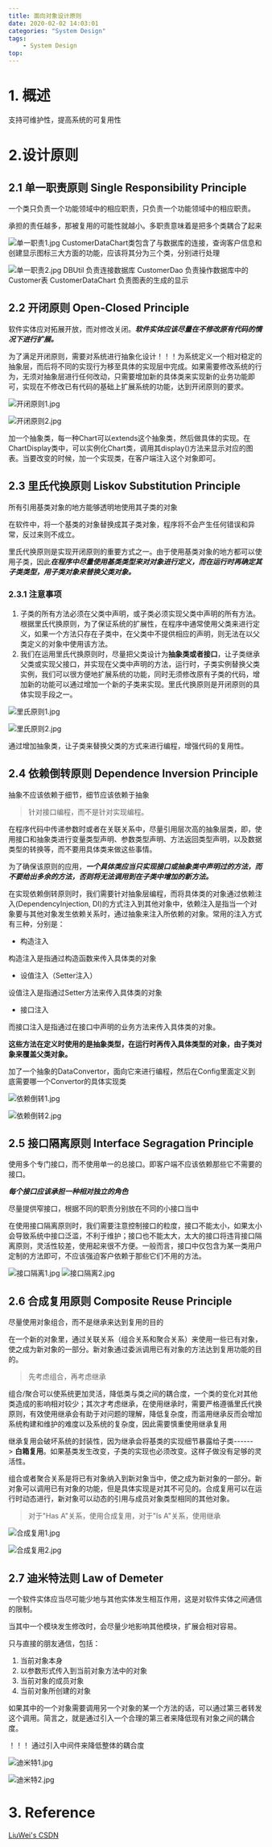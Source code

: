 ```yaml
---
title: 面向对象设计原则
date: 2020-02-02 14:03:01
categories: "System Design"
tags:
    - System Design
top:
---
```

# 1. 概述

支持可维护性，提高系统的可复用性

# 2.设计原则

## 2.1 单一职责原则 Single Responsibility Principle 

一个类只负责一个功能领域中的相应职责，只负责一个功能领域中的相应职责。

承担的责任越多，那被复用的可能性就越小。多职责意味着是把多个类耦合了起来

![单一职责1.jpg](https://i.loli.net/2020/02/03/jKXMsxyiB6z3uac.jpg)
CustomerDataChart类包含了与数据库的连接，查询客户信息和创建显示图标三大方面的功能，应该将其分为三个类，分别进行处理

![单一职责2.jpg](https://i.loli.net/2020/02/03/X4Z1TfBRzkMLSNW.jpg)
DBUtil  负责连接数据库
CustomerDao 负责操作数据库中的Customer表
CustomerDataChart 负责图表的生成的显示

## 2.2 开闭原则 Open-Closed Principle 

软件实体应对拓展开放，而对修改关闭。***软件实体应该尽量在不修改原有代码的情况下进行扩展。***

为了满足开闭原则，需要对系统进行抽象化设计！！！为系统定义一个相对稳定的抽象层，而后将不同的实现行为移至具体的实现层中完成。如果需要修改系统的行为，无须对抽象层进行任何改动，只需要增加新的具体类来实现新的业务功能即可，实现在不修改已有代码的基础上扩展系统的功能，达到开闭原则的要求。

![开闭原则1.jpg](https://i.loli.net/2020/02/03/6SEFzrxNtTgMPQK.jpg)

![开闭原则2.jpg](https://i.loli.net/2020/02/03/bM73ZsD4UkdJ9QP.jpg)


加一个抽象类，每一种Chart可以extends这个抽象类，然后做具体的实现。在ChartDisplay类中，可以实例化Chart类，调用其display()方法来显示对应的图表。当要改变的时候，加一个实现类，在客户端注入这个对象即可。

## 2.3 里氏代换原则 Liskov Substitution Principle 

所有引用基类对象的地方能够透明地使用其子类的对象

在软件中，将一个基类的对象替换成其子类对象，程序将不会产生任何错误和异常，反过来则不成立。

里氏代换原则是实现开闭原则的重要方式之一。由于使用基类对象的地方都可以使用子类，因此***在程序中尽量使用基类类型来对对象进行定义，而在运行时再确定其子类类型，用子类对象来替换父类对象。***

### 2.3.1 注意事项

1. 子类的所有方法必须在父类中声明，或子类必须实现父类中声明的所有方法。根据里氏代换原则，为了保证系统的扩展性，在程序中通常使用父类来进行定义，如果一个方法只存在子类中，在父类中不提供相应的声明，则无法在以父类定义的对象中使用该方法。
2. 我们在运用里氏代换原则时，尽量把父类设计为**抽象类或者接口**，让子类继承父类或实现父接口，并实现在父类中声明的方法，运行时，子类实例替换父类实例，我们可以很方便地扩展系统的功能，同时无须修改原有子类的代码，增加新的功能可以通过增加一个新的子类来实现。里氏代换原则是开闭原则的具体实现手段之一。

![里氏原则1.jpg](https://i.loli.net/2020/02/03/OXI4TrtJ1j3gzVa.jpg)

![里氏原则2.jpg](https://i.loli.net/2020/02/03/4PuoLXtib6SQCKH.jpg)

通过增加抽象类，让子类来替换父类的方式来进行编程，增强代码的复用性。

## 2.4 依赖倒转原则 Dependence Inversion Principle

抽象不应该依赖于细节，细节应该依赖于抽象

> 针对接口编程，而不是针对实现编程。

在程序代码中传递参数时或者在关联关系中，尽量引用层次高的抽象层类，即，使用接口和抽象类进行变量类型声明、参数类型声明、方法返回类型声明，以及数据类型的转换等，而不要用具体类来做这些事情。

为了确保该原则的应用，***一个具体类应当只实现接口或抽象类中声明过的方法，而不要给出多余的方法，否则将无法调用到在子类中增加的新方法。***

在实现依赖倒转原则时，我们需要针对抽象层编程，而将具体类的对象通过依赖注入(DependencyInjection, DI)的方式注入到其他对象中，依赖注入是指当一个对象要与其他对象发生依赖关系时，通过抽象来注入所依赖的对象。常用的注入方式有三种，分别是：

+ 构造注入

构造注入是指通过构造函数来传入具体类的对象

+ 设值注入（Setter注入）

设值注入是指通过Setter方法来传入具体类的对象

+ 接口注入

而接口注入是指通过在接口中声明的业务方法来传入具体类的对象。

**这些方法在定义时使用的是抽象类型，在运行时再传入具体类型的对象，由子类对象来覆盖父类对象。**

加了一个抽象的DataConvertor，面向它来进行编程，然后在Config里面定义到底需要哪一个Convertor的具体实现类

![依赖倒转1.jpg](https://i.loli.net/2020/02/03/n4DwgFpP91Ua2vX.jpg)

![依赖倒转2.jpg](https://i.loli.net/2020/02/03/vq8aUZGpfMWhiAN.jpg)


## 2.5 接口隔离原则 Interface Segragation Principle 

使用多个专门接口，而不使用单一的总接口。即客户端不应该依赖那些它不需要的接口。

***每个接口应该承担一种相对独立的角色*** 

尽量提供窄接口，根据不同的职责分别放在不同的小接口当中

 在使用接口隔离原则时，我们需要注意控制接口的粒度，接口不能太小，如果太小会导致系统中接口泛滥，不利于维护；接口也不能太大，太大的接口将违背接口隔离原则，灵活性较差，使用起来很不方便。一般而言，接口中仅包含为某一类用户定制的方法即可，不应该强迫客户依赖于那些它们不用的方法。

![接口隔离1.jpg](https://i.loli.net/2020/02/03/aEnKRgm2THM8L6c.jpg)
![接口隔离2.jpg](https://i.loli.net/2020/02/03/K1iNF5jB2aGHoVc.jpg)

## 2.6 合成复用原则 Composite Reuse Principle

尽量使用对象组合，而不是继承来达到复用的目的

在一个新的对象里，通过关联关系（组合关系和聚合关系）来使用一些已有对象，使之成为新对象的一部分。新对象通过委派调用已有对象的方法达到复用功能的目的。

> 先考虑组合，再考虑继承

组合/聚合可以使系统更加灵活，降低类与类之间的耦合度，一个类的变化对其他类造成的影响相对较少；其次才考虑继承，在使用继承时，需要严格遵循里氏代换原则，有效使用继承会有助于对问题的理解，降低复杂度，而滥用继承反而会增加系统构建和维护的难度以及系统的复杂度，因此需要慎重使用继承复用

继承复用会破坏系统的封装性，因为继承会将基类的实现细节暴露给子类------> **白箱复用**。如果基类发生改变，子类的实现也必须改变。这样子做没有足够的灵活性。

组合或者聚合关系是将已有对象纳入到新对象当中，使之成为新对象的一部分。新对象可以调用已有对象的功能，但是具体实现是对其不可见的。合成复用可以在运行时动态进行，新对象可以动态的引用与成员对象类型相同的其他对象。

> 对于"Has A"关系，使用合成复用，对于"Is A"关系，使用继承

![合成复用1.jpg](https://i.loli.net/2020/02/03/iQuJD2VyKEzNB8P.jpg)

![合成复用2.jpg](https://i.loli.net/2020/02/03/HUb5O1qjXk7BYKu.jpg)


## 2.7 迪米特法则 Law of Demeter

一个软件实体应当尽可能少地与其他实体发生相互作用，这是对软件实体之间通信的限制。

当其中一个模块发生修改时，会尽量少地影响其他模块，扩展会相对容易。

只与直接的朋友通信，包括：

1. 当前对象本身
2. 以参数形式传入到当前对象方法中的对象
3. 当前对象的成员对象
4. 当前对象所创建的对象


如果其中的一个对象需要调用另一个对象的某一个方法的话，可以通过第三者转发这个调用。简言之，就是通过引入一个合理的第三者来降低现有对象之间的耦合度。


！！！ 通过引入中间件来降低整体的耦合度

![迪米特1.jpg](https://i.loli.net/2020/02/03/6CxEVeahFjcQ9AN.jpg)

![迪米特2.jpg](https://i.loli.net/2020/02/03/KHX1vnuDbTewQaY.jpg)


# 3. Reference

[LiuWei's CSDN](https://blog.csdn.net/lovelion/article/details/7536532)
